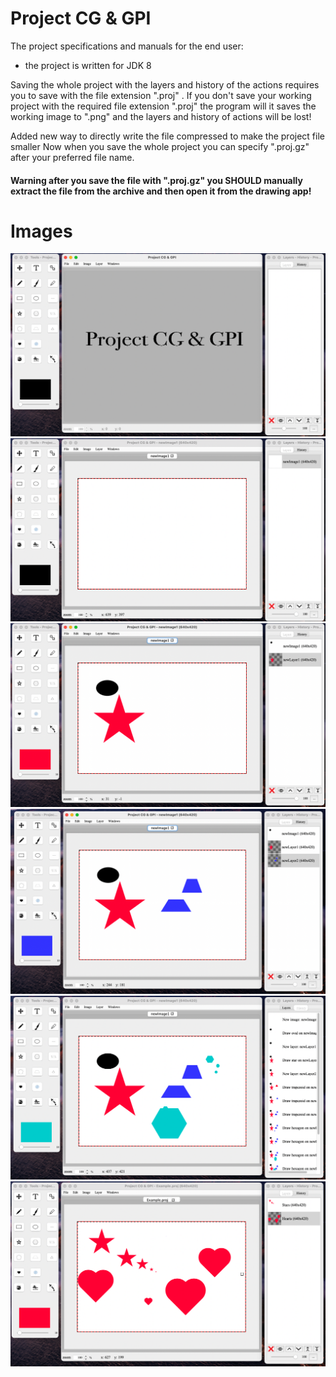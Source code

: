 # Project CG & GPI

The project specifications and manuals for the end user:

* the project is written for JDK 8

Saving the whole project with the layers and history of the actions requires you to save with the file extension ".proj"
. If you don't save your working project with the required file extension ".proj" the program will it saves the working
image to ".png" and the layers and history of actions will be lost!

Added new way to directly write the file compressed to make the project file smaller Now when you save the whole project
you can specify  ".proj.gz" after your preferred file name.

#### Warning after you save the file with ".proj.gz" you SHOULD manually extract the file from the archive and then open it from the drawing app!

# Images

![1](./img/1.png)
![2](./img/2.png)
![3](./img/3.png)
![4](./img/4.png)
![5](./img/5.png)
![6](./img/6.png)
